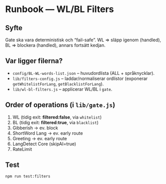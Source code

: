 # Runbook — WL/BL Filters

## Syfte
Gate ska vara deterministisk och “fail-safe”. WL => släpp igenom (handled), BL => blockera (handled), annars fortsätt kedjan.

## Var ligger filerna?
- `config/BL-WL-words-list.json` – huvudordlista (ALL + språknycklar).
- `lib/filters-config.js` – laddar/normaliserar ordlistor (exponerar `getWhitelistForLang`, `getBlacklistForLang`).
- `lib/wl-bl-filters.js` – applicerar WL/BL i `gate`.

## Order of operations (i `lib/gate.js`)
1. WL (tidig exit: **filtered:false**, via `whitelist`)
2. BL (tidig exit: **filtered:true**, via `blacklist`)
3. Gibberish → ev. block
4. ShortWord Lang → ev. early route
5. Greeting → ev. early route
6. LangDetect Core (skipAI=true)
7. RateLimit

## Test
```bash
npm run test:filters
